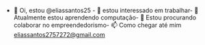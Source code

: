 - 👋 Oi, estou @eliassantos25 - 👀 estou interessado em trabalhar- 🌱 Atualmente estou aprendendo computação- 💞️ Estou procurando colaborar no empreendedorismo- 📫 Como chegar até mim eliassantos2757272@gmail.com
